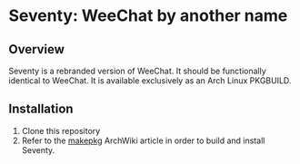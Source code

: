 # Seventy: WeeChat by another name

## Overview

Seventy is a rebranded version of WeeChat.  It should be functionally identical
to WeeChat.  It is available exclusively as an Arch Linux PKGBUILD.

## Installation

1. Clone this repository
2. Refer to the [makepkg](https://wiki.archlinux.org/index.php/Makepkg)
   ArchWiki article in order to build and install Seventy.
